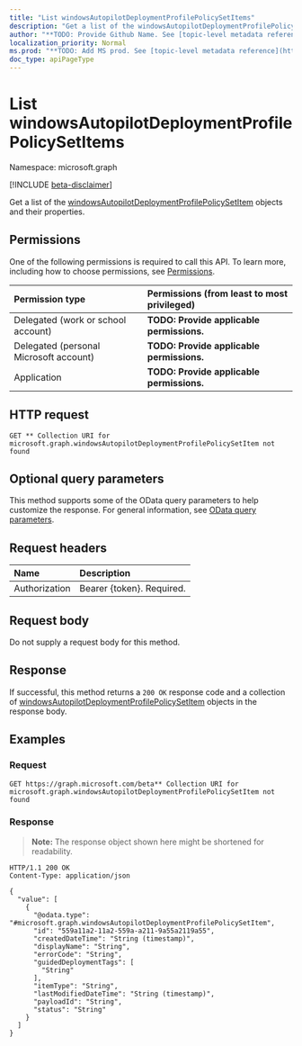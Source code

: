 ```yaml
---
title: "List windowsAutopilotDeploymentProfilePolicySetItems"
description: "Get a list of the windowsAutopilotDeploymentProfilePolicySetItem objects and their properties."
author: "**TODO: Provide Github Name. See [topic-level metadata reference](https://msgo.azurewebsites.net/add/document/guidelines/metadata.html#topic-level-metadata)**"
localization_priority: Normal
ms.prod: "**TODO: Add MS prod. See [topic-level metadata reference](https://msgo.azurewebsites.net/add/document/guidelines/metadata.html#topic-level-metadata)**"
doc_type: apiPageType
---
```


# List windowsAutopilotDeploymentProfilePolicySetItems
Namespace: microsoft.graph

[!INCLUDE [beta-disclaimer](../../includes/beta-disclaimer.md)]

Get a list of the [windowsAutopilotDeploymentProfilePolicySetItem](../resources/windowsautopilotdeploymentprofilepolicysetitem.md) objects and their properties.

## Permissions
One of the following permissions is required to call this API. To learn more, including how to choose permissions, see [Permissions](/graph/permissions-reference).

|Permission type|Permissions (from least to most privileged)|
|:---|:---|
|Delegated (work or school account)|**TODO: Provide applicable permissions.**|
|Delegated (personal Microsoft account)|**TODO: Provide applicable permissions.**|
|Application|**TODO: Provide applicable permissions.**|

## HTTP request

<!-- {
  "blockType": "ignored"
}
-->
``` http
GET ** Collection URI for microsoft.graph.windowsAutopilotDeploymentProfilePolicySetItem not found
```

## Optional query parameters
This method supports some of the OData query parameters to help customize the response. For general information, see [OData query parameters](/graph/query-parameters).

## Request headers
|Name|Description|
|:---|:---|
|Authorization|Bearer {token}. Required.|

## Request body
Do not supply a request body for this method.

## Response

If successful, this method returns a `200 OK` response code and a collection of [windowsAutopilotDeploymentProfilePolicySetItem](../resources/windowsautopilotdeploymentprofilepolicysetitem.md) objects in the response body.

## Examples

### Request
<!-- {
  "blockType": "request",
  "name": "list_windowsautopilotdeploymentprofilepolicysetitem"
}
-->
``` http
GET https://graph.microsoft.com/beta** Collection URI for microsoft.graph.windowsAutopilotDeploymentProfilePolicySetItem not found
```


### Response
>**Note:** The response object shown here might be shortened for readability.
<!-- {
  "blockType": "response",
  "truncated": true,
  "@odata.type": "Collection(microsoft.graph.windowsAutopilotDeploymentProfilePolicySetItem)"
}
-->
``` http
HTTP/1.1 200 OK
Content-Type: application/json

{
  "value": [
    {
      "@odata.type": "#microsoft.graph.windowsAutopilotDeploymentProfilePolicySetItem",
      "id": "559a11a2-11a2-559a-a211-9a55a2119a55",
      "createdDateTime": "String (timestamp)",
      "displayName": "String",
      "errorCode": "String",
      "guidedDeploymentTags": [
        "String"
      ],
      "itemType": "String",
      "lastModifiedDateTime": "String (timestamp)",
      "payloadId": "String",
      "status": "String"
    }
  ]
}
```

